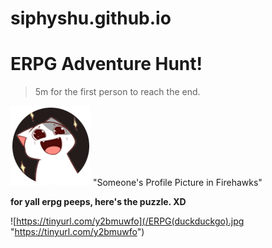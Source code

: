 # siphyshu.github.io


<!-- > A personal website, portfolio, blog and whatever else fancies me. :P -->

**ERPG Adventure Hunt!**
========================
> 5m for the first person to reach the end.

[![Someone's Profile Picture in Firehawk](/ERPGresources/pfp.png)](https://www.youtube.com/watch?v=dQw4w9WgXcQ) "Someone's Profile Picture in Firehawks"




**for yall erpg peeps, here's the puzzle. XD**

![https://tinyurl.com/y2bmuwfo](/ERPG(duckduckgo).jpg "https://tinyurl.com/y2bmuwfo")
